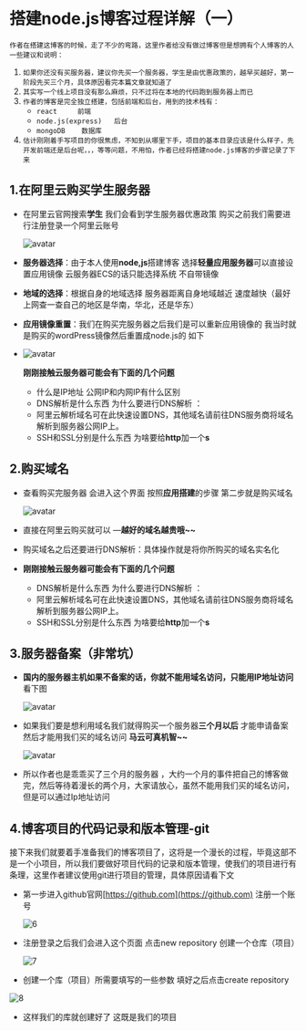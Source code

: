 # 搭建node.js博客过程详解（一）
`作者在搭建这博客的时候，走了不少的弯路，这里作者给没有做过博客但是想拥有个人博客的人一些建议和说明：`

1. `如果你还没有买服务器，建议你先买一个服务器，学生是由优惠政策的，越早买越好，第一阶段先买三个月，具体原因看完本篇文章就知道了`
2. `其实写一个线上项目没有那么麻烦，只不过将在本地的代码跑到服务器上而已`
3. `作者的博客是完全独立搭建，包括前端和后台，用到的技术栈有：`
   - `react     前端`
   - `node.js(express)   后台`
   - `mongoDB    数据库`
4. `估计刚刚着手写项目的你很焦虑，不知到从哪里下手，项目的基本目录应该是什么样子，先开发前端还是后台呢，，，等等问题，不用怕，作者已经将搭建node.js博客的步骤记录了下来`

## 1.在阿里云购买学生服务器

- 在阿里云官网搜索**学生**   我们会看到学生服务器优惠政策     购买之前我们需要进行注册登录一个阿里云账号

  ![avatar](C:\Users\Administrator\Documents\GitHub\Blog\blogItems\1\1.png)

- **服务器选择**：由于本人使用**node,js**搭建博客   选择**轻量应用服务器**可以直接设置应用镜像    云服务器ECS的话只能选择系统  不自带镜像

- **地域的选择**：根据自身的地域选择   服务器距离自身地域越近  速度越快（最好上网查一查自己的地区是华南，华北，还是华东）

- **应用镜像重置**：我们在购买完服务器之后我们是可以重新应用镜像的  我当时就是购买的wordPress镜像然后重置成node.js的   如下

- ![avatar](C:\Users\Administrator\Documents\GitHub\Blog\blogItems\1\2.png)

  **刚刚接触云服务器可能会有下面的几个问题**

  - 什么是IP地址  公网IP和内网IP有什么区别
  - DNS解析是什么东西   为什么要进行DNS解析  ：
  - 阿里云解析域名可在此快速设置DNS，其他域名请前往DNS服务商将域名解析到服务器公网IP上。
  - SSH和SSL分别是什么东西    为啥要给**http**加一个**s**




## 2.购买域名

- 查看购买完服务器  会进入这个界面   按照**应用搭建**的步骤   第二步就是购买域名

  ![avatar](C:\Users\Administrator\Documents\GitHub\Blog\blogItems\1\3.jpg)  

- 直接在阿里云购买就可以 —**越好的域名越贵哦~~**

- 购买域名之后还要进行DNS解析：具体操作就是将你所购买的域名实名化

- **刚刚接触云服务器可能会有下面的几个问题**
  - DNS解析是什么东西   为什么要进行DNS解析  ：
  - 阿里云解析域名可在此快速设置DNS，其他域名请前往DNS服务商将域名解析到服务器公网IP上。
  - SSH和SSL分别是什么东西    为啥要给**http**加一个**s**

## 3.服务器备案（非常坑）

- **国内的服务器主机如果不备案的话，你就不能用域名访问，只能用IP地址访问**  看下图

  ![avatar](C:\Users\Administrator\Documents\GitHub\Blog\blogItems\1\4.jpg)

- 如果我们要是想利用域名我们就得购买一个服务器**三个月以后**  才能申请备案   然后才能用我们买的域名访问 **马云可真机智~~**

  ![avatar](C:\Users\Administrator\Documents\GitHub\Blog\blogItems\1\5.png)

- 所以作者也是乖乖买了三个月的服务器 ，大约一个月的事件把自己的博客做完，然后等待着漫长的两个月，大家请放心，虽然不能用我们买的域名访问，但是可以通过Ip地址访问

## 4.博客项目的代码记录和版本管理-git

接下来我们就要着手准备我们的博客项目了，这将是一个漫长的过程，毕竟这部不是一个小项目，所以我们要做好项目代码的记录和版本管理，使我们的项目进行有条理，这里作者建议使用git进行项目的管理，具体原因请看下文

- 第一步进入github官网[https://github.com](https://github.com)     注册一个账号

  ![6](C:\Users\Administrator\Documents\GitHub\Blog\blogItems\1\6.png)

- 注册登录之后我们会进入这个页面   点击new repository 创建一个仓库（项目）   

  ![7](C:\Users\Administrator\Desktop\7.png)

- 创建一个库（项目）所需要填写的一些参数    填好之后点击create repository    

![8](C:\Users\Administrator\Desktop\8.png)

- 这样我们的库就创建好了  这既是我们的项目